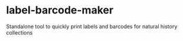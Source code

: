 # label-barcode-maker
 Standalone tool to quickly print labels and barcodes for natural history collections
